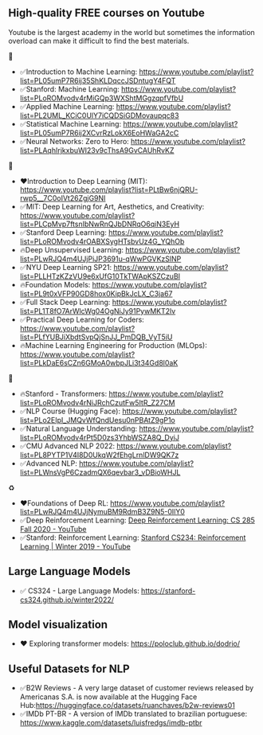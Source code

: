 ## High-quality FREE courses on Youtube

Youtube is the largest academy in the world but sometimes the information overload can make it difficult to find the best materials. 

🤖
* ✅Introduction to Machine Learning: https://www.youtube.com/playlist?list=PL05umP7R6ij35ShKLDqccJSDntugY4FQT
* ✅Stanford: Machine Learning: https://www.youtube.com/playlist?list=PLoROMvodv4rMiGQp3WXShtMGgzqpfVfbU
* ✅Applied Machine Learning: https://www.youtube.com/playlist?list=PL2UML_KCiC0UlY7iCQDSiGDMovaupqc83
* ✅Statistical Machine Learning: https://www.youtube.com/playlist?list=PL05umP7R6ij2XCvrRzLokX6EoHWaGA2cC
* ✅Neural Networks: Zero to Hero: https://www.youtube.com/playlist?list=PLAqhIrjkxbuWI23v9cThsA9GvCAUhRvKZ

🧠
* ❤️Introduction to Deep Learning (MIT):
https://www.youtube.com/playlist?list=PLtBw6njQRU-rwp5__7C0oIVt26ZgjG9NI
* ✅MIT: Deep Learning for Art, Aesthetics, and Creativity:
https://www.youtube.com/playlist?list=PLCpMvp7ftsnIbNwRnQJbDNRqO6qiN3EyH
* ✅Stanford Deep Learning:
https://www.youtube.com/playlist?list=PLoROMvodv4rOABXSygHTsbvUz4G_YQhOb
* 🔥Deep Unsupervised Learning:
https://www.youtube.com/playlist?list=PLwRJQ4m4UJjPiJP3691u-qWwPGVKzSlNP
* ✅NYU Deep Learning SP21:
https://www.youtube.com/playlist?list=PLLHTzKZzVU9e6xUfG10TkTWApKSZCzuBI
* 🔥Foundation Models:
https://www.youtube.com/playlist?list=PL9t0xVFP90GD8hox0KipBkJcLX_C3ja67
* ✅Full Stack Deep Learning:
https://www.youtube.com/playlist?list=PL1T8fO7ArWlcWg04OgNiJy91PywMKT2lv
* ✅Practical Deep Learning for Coders:
https://www.youtube.com/playlist?list=PLfYUBJiXbdtSvpQjSnJJ_PmDQB_VyT5iU
* 🔥Machine Learning Engineering for Production (MLOps):
https://www.youtube.com/playlist?list=PLkDaE6sCZn6GMoA0wbpJLi3t34Gd8l0aK

👅
* 🔥Stanford - Transformers:
https://www.youtube.com/playlist?list=PLoROMvodv4rNiJRchCzutFw5ItR_Z27CM
* ✅NLP Course (Hugging Face):
https://www.youtube.com/playlist?list=PLo2EIpI_JMQvWfQndUesu0nPBAtZ9gP1o
* ✅Natural Language Understanding:
https://www.youtube.com/playlist?list=PLoROMvodv4rPt5D0zs3YhbWSZA8Q_DyiJ
* ✅CMU Advanced NLP 2022:
https://www.youtube.com/playlist?list=PL8PYTP1V4I8D0UkqW2fEhgLrnlDW9QK7z
* ✅Advanced NLP:
https://www.youtube.com/playlist?list=PLWnsVgP6CzadmQX6qevbar3_vDBioWHJL


♻️
* ❤️Foundations of Deep RL:
https://www.youtube.com/playlist?list=PLwRJQ4m4UJjNymuBM9RdmB3Z9N5-0IlY0
* ✅Deep Reinforcement Learning:
[Deep Reinforcement Learning: CS 285 Fall 2020 - YouTube](https://www.youtube.com/playlist?list=PL_iWQOsE6TfURIIhCrlt-wj9ByIVpbfGc)
* ✅Stanford: Reinforcement Learning:
[Stanford CS234: Reinforcement Learning | Winter 2019 - YouTube](https://www.youtube.com/playlist?list=PLoROMvodv4rOSOPzutgyCTapiGlY2Nd8u)

## Large Language Models
* ✅ CS324 - Large Language Models: https://stanford-cs324.github.io/winter2022/

## Model visualization
* ❤️ Exploring transformer models: https://poloclub.github.io/dodrio/

## Useful Datasets for NLP

* ✅B2W Reviews - A very large dataset of customer reviews released by Americanas S.A. is now available at the Hugging Face Hub:https://huggingface.co/datasets/ruanchaves/b2w-reviews01
* ✅IMDb PT-BR - A version of IMDb translated to brazilian portuguese: https://www.kaggle.com/datasets/luisfredgs/imdb-ptbr

